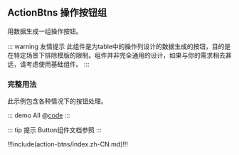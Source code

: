 ## ActionBtns 操作按钮组

用数据生成一组操作按钮。

::: warning 友情提示
此组件是为table中的操作列设计的数据生成的按钮，目的是在特定场景下排除模版的限制。组件并非完全通用的设计，如果与你的需求相去甚远，请考虑使用基础组件。
:::

### 完整用法

此示例包含各种情况下的按钮处理。

::: demo All
@[code](../.vuepress/demo/action-btns/All.vue)
:::

::: tip 提示
Button组件文档参照 <element-link component="Button"></element-link>
:::


!!!include(action-btns/index.zh-CN.md)!!!